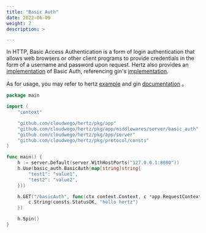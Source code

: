 ```yaml
---
title: "Basic Auth"
date: 2022-06-09
weight: 2
description: >

---
```


In HTTP, Basic Access Authentication is a form of login authentication that allows web browsers or other client programs to provide credentials in the form of a username and password upon request.
Hertz also provides an [implementation](https://github.com/cloudwego/hertz/tree/main/pkg/app/middlewares/server/basic_auth) of Basic Auth, referencing gin's [implementation](https://github.com/gin-gonic/gin#using-basicauth-middleware).

As for usage, you may refer to hertz [example](https://github.com/cloudwego/hertz-examples/blob/main/middleware/basicauth/main.go) and gin [documentation](https://github.com/gin-gonic/gin#using-basicauth-middleware) 。

```go
package main

import (
	"context"

	"github.com/cloudwego/hertz/pkg/app"
	"github.com/cloudwego/hertz/pkg/app/middlewares/server/basic_auth"
	"github.com/cloudwego/hertz/pkg/app/server"
	"github.com/cloudwego/hertz/pkg/protocol/consts"
)

func main() {
	h := server.Default(server.WithHostPorts("127.0.0.1:8080"))
	h.Use(basic_auth.BasicAuth(map[string]string{
		"test1": "value1",
		"test2": "value2",
	}))

	h.GET("/basicAuth", func(ctx context.Context, c *app.RequestContext) {
		c.String(consts.StatusOK, "hello hertz")
	})

	h.Spin()
}

```
